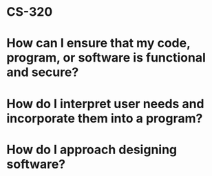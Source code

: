 # CS-320

# How can I ensure that my code, program, or software is functional and secure?


# How do I interpret user needs and incorporate them into a program?


# How do I approach designing software?
